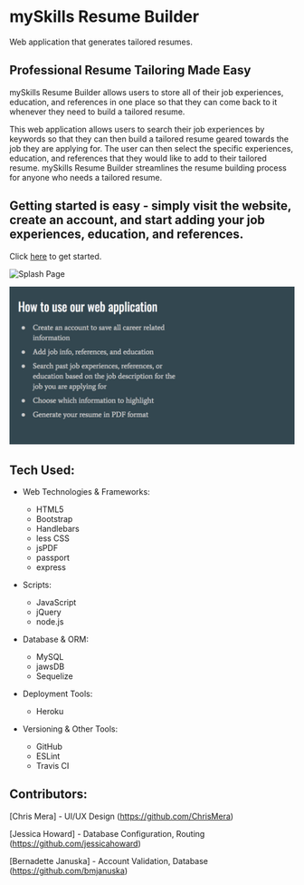 # mySkills Resume Builder
Web application that generates tailored resumes.

## Professional Resume Tailoring Made Easy

mySkills Resume Builder allows users to store all of their job experiences, education, and references in one place so that they can come back to it whenever they need to build a tailored resume. 

This web application allows users to search their job experiences by keywords so that they can then build a tailored resume geared towards the job they are applying for. The user can then select the specific experiences, education, and references that they would like to add to their tailored resume. mySkills Resume Builder streamlines the resume building process for anyone who needs a tailored resume.

## Getting started is easy - simply visit the website, create an account, and start adding your job experiences, education, and references.

Click [here](https://pacific-cove-65481.herokuapp.com/) to get started.

![Splash Page](public/images/app_screenshot.png)

!["App Screenshot"](public/images/howTo.png)


## Tech Used:
* Web Technologies & Frameworks:
    * HTML5
    * Bootstrap
    * Handlebars
    * less CSS
    * jsPDF
    * passport
    * express

* Scripts:
    * JavaScript
    * jQuery
    * node.js

* Database & ORM:
    * MySQL
    * jawsDB
    * Sequelize

* Deployment Tools:
    * Heroku

* Versioning & Other Tools:
    * GitHub
    * ESLint
    * Travis CI

## Contributors:

[Chris Mera] - UI/UX Design (https://github.com/ChrisMera)

[Jessica Howard] - Database Configuration, Routing (https://github.com/jessicahoward)

[Bernadette Januska] - Account Validation, Database (https://github.com/bmjanuska)


